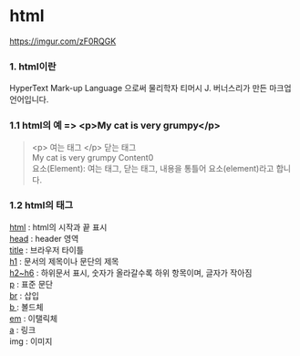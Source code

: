 # html
https://imgur.com/zF0RQGK
### 1. html이란 
HyperText Mark-up Language 으로써 물리학자 티머시 J. 버너스리가 만든 마크업 언어입니다.
### 1.1 html의 예 => &lt;p&gt;My cat is very grumpy&lt;/p&gt;
>&lt;p&gt; 여는 태그
&lt;/p&gt; 닫는 태그   
My cat is very grumpy Content0   
요소(Element): 여는 태그, 닫는 태그, 내용을 통틀어 요소(element)라고 합니다.
### 1.2 html의 태그
<a href= https://developer.mozilla.org/ko/docs/Web/HTML/Element/html>html</a> : html의 시작과 끝 표시   
<a href= https://developer.mozilla.org/ko/docs/Web/HTML/Element/head>head</a> : header 영역  
<a href= https://developer.mozilla.org/ko/docs/Web/HTML/Element/title>title</a> : 브라우저 타이틀  
<a href= https://developer.mozilla.org/ko/docs/Web/HTML/Element/Heading_Elements>h1</a> : 문서의 제목이나 문단의 제목  
<a href= https://developer.mozilla.org/ko/docs/Web/HTML/Element/Heading_Elements>h2~h6</a> : 하위문서 표시, 숫자가 올라갈수록 하위 항목이며, 글자가 작아짐   
<a href= https://developer.mozilla.org/ko/docs/Web/HTML/Element/p>p</a> : 표준 문단   
<a href= https://developer.mozilla.org/ko/docs/Web/HTML/Element/strong>br</a> : 삽입   
<a href= https://developer.mozilla.org/ko/docs/Web/HTML/Element/strong>b </a> : 볼드체  
<a href= https://developer.mozilla.org/ko/docs/Web/HTML/Element/em>em</a> : 이탤릭체   
<a href= https://developer.mozilla.org/ko/docs/Web/HTML/Element/a>a</a> : 링크   
<a herf= https://developer.mozilla.org/ko/docs/Web/HTML/Element/img>img</a> : 이미지

